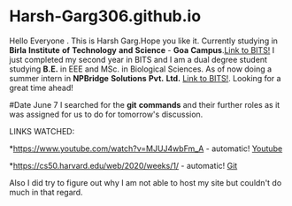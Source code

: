 # Harsh-Garg306.github.io
Hello Everyone . This is Harsh Garg.Hope you like it.
Currently studying in **Birla** **Institute** **of** **Technology** **and** **Science** - **Goa** **Campus**.[Link to BITS!](https://www.bits-pilani.ac.in/goa/) 
I just completed my second year in BITS and I am a dual degree student studying **B.E.** in EEE and MSc. in Biological Sciences. As of now doing a summer intern in **NPBridge** **Solutions** **Pvt.** **Ltd.** [Link to BITS!](https://www.npbridge.com/).  Looking for a great time ahead!

#Date June 7
I searched for the **git** **commands** and their further roles as it was assigned for us to do for tomorrow's discussion.

LINKS WATCHED:

*https://www.youtube.com/watch?v=MJUJ4wbFm_A - automatic!
[Youtube](https://www.youtube.com/watch?v=MJUJ4wbFm_A)

*https://cs50.harvard.edu/web/2020/weeks/1/ - automatic!
[Git](https://cs50.harvard.edu/web/2020/weeks/1/)

Also I did try to figure out why I am not able to host my site but couldn't do much in that regard.

